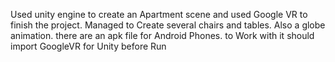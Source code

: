 Used unity engine to create an Apartment scene and used Google VR to finish the project.
Managed to Create several chairs and tables. Also a globe animation.
there are an apk file for Android Phones. 
to Work with it should import GoogleVR for Unity before Run

